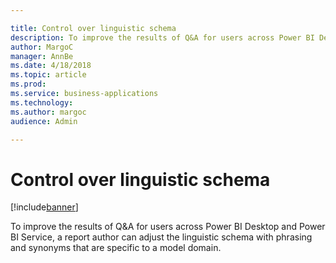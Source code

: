 ```yaml
---

title: Control over linguistic schema
description: To improve the results of Q&A for users across Power BI Desktop and Power BI Service, a report author can adjust the linguistic schema with phrasing and synonyms that are specific to a model domain.
author: MargoC
manager: AnnBe
ms.date: 4/18/2018
ms.topic: article
ms.prod: 
ms.service: business-applications
ms.technology: 
ms.author: margoc
audience: Admin

---
```

#  Control over linguistic schema




[!include[banner](../../includes/banner.md)]

To improve the results of Q&A for users across Power BI Desktop and Power BI
Service, a report author can adjust the linguistic schema with phrasing and
synonyms that are specific to a model domain.


